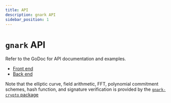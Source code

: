 ```yaml
---
title: API
description: gnark API
sidebar_position: 1
---
```


# `gnark` API

Refer to the GoDoc for API documentation and examples.

- [Front end](https://pkg.go.dev/github.com/consensys/gnark@{{content_vars.gnark_version}}/frontend)
- [Back end](https://pkg.go.dev/github.com/consensys/gnark@{{content_vars.gnark_version}}/backend)

Note that the elliptic curve, field arithmetic, FFT, polynomial commitment schemes, hash function, and signature verification is provided by the [`gnark-crypto` package](https://github.com/ConsenSys/gnark-crypto)
